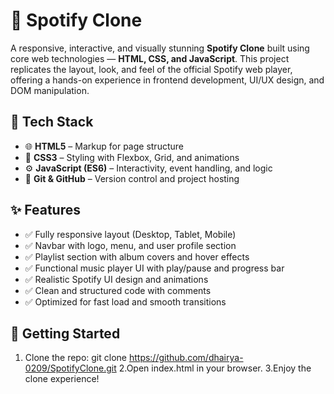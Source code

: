 # 🎵 Spotify Clone

A responsive, interactive, and visually stunning **Spotify Clone** built using core web technologies — **HTML, CSS, and JavaScript**. This project replicates the layout, look, and feel of the official Spotify web player, offering a hands-on experience in frontend development, UI/UX design, and DOM manipulation.

## 🔧 Tech Stack

- 🌐 **HTML5** – Markup for page structure  
- 🎨 **CSS3** – Styling with Flexbox, Grid, and animations  
- ⚙️ **JavaScript (ES6)** – Interactivity, event handling, and logic  
- 🧰 **Git & GitHub** – Version control and project hosting 

## ✨ Features

- ✅ Fully responsive layout (Desktop, Tablet, Mobile)
- ✅ Navbar with logo, menu, and user profile section
- ✅ Playlist section with album covers and hover effects
- ✅ Functional music player UI with play/pause and progress bar
- ✅ Realistic Spotify UI design and animations
- ✅ Clean and structured code with comments
- ✅ Optimized for fast load and smooth transitions
  
## 🚀 Getting Started

1. Clone the repo:
   git clone https://github.com/dhairya-0209/SpotifyClone.git
2.Open index.html in your browser.
3.Enjoy the clone experience!



